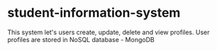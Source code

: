# student-information-system
This system let's users create, update, delete and view profiles. 
User profiles are stored in NoSQL database - MongoDB
